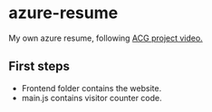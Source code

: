 # azure-resume
My own azure resume, following [ACG project video.]()

## First steps

- Frontend folder contains the website.
- main.js contains visitor counter code.

